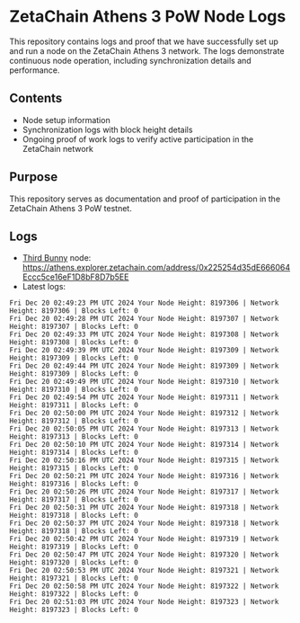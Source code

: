 # ZetaChain Athens 3 PoW Node Logs
This repository contains logs and proof that we have successfully set up and run a node on the ZetaChain Athens 3 network. The logs demonstrate continuous node operation, including synchronization details and performance.

## Contents
- Node setup information
- Synchronization logs with block height details
- Ongoing proof of work logs to verify active participation in the ZetaChain network

## Purpose
This repository serves as documentation and proof of participation in the ZetaChain Athens 3 PoW testnet.

## Logs

- [Third Bunny](https://thirdbunny.xyz/) node: https://athens.explorer.zetachain.com/address/0x225254d35dE666064Eccc5ce16eF1D8bF8D7b5EE
- Latest logs:
```
Fri Dec 20 02:49:23 PM UTC 2024 Your Node Height: 8197306 | Network Height: 8197306 | Blocks Left: 0
Fri Dec 20 02:49:28 PM UTC 2024 Your Node Height: 8197307 | Network Height: 8197307 | Blocks Left: 0
Fri Dec 20 02:49:33 PM UTC 2024 Your Node Height: 8197308 | Network Height: 8197308 | Blocks Left: 0
Fri Dec 20 02:49:39 PM UTC 2024 Your Node Height: 8197309 | Network Height: 8197309 | Blocks Left: 0
Fri Dec 20 02:49:44 PM UTC 2024 Your Node Height: 8197309 | Network Height: 8197309 | Blocks Left: 0
Fri Dec 20 02:49:49 PM UTC 2024 Your Node Height: 8197310 | Network Height: 8197310 | Blocks Left: 0
Fri Dec 20 02:49:54 PM UTC 2024 Your Node Height: 8197311 | Network Height: 8197311 | Blocks Left: 0
Fri Dec 20 02:50:00 PM UTC 2024 Your Node Height: 8197312 | Network Height: 8197312 | Blocks Left: 0
Fri Dec 20 02:50:05 PM UTC 2024 Your Node Height: 8197313 | Network Height: 8197313 | Blocks Left: 0
Fri Dec 20 02:50:10 PM UTC 2024 Your Node Height: 8197314 | Network Height: 8197314 | Blocks Left: 0
Fri Dec 20 02:50:16 PM UTC 2024 Your Node Height: 8197315 | Network Height: 8197315 | Blocks Left: 0
Fri Dec 20 02:50:21 PM UTC 2024 Your Node Height: 8197316 | Network Height: 8197316 | Blocks Left: 0
Fri Dec 20 02:50:26 PM UTC 2024 Your Node Height: 8197317 | Network Height: 8197317 | Blocks Left: 0
Fri Dec 20 02:50:31 PM UTC 2024 Your Node Height: 8197318 | Network Height: 8197318 | Blocks Left: 0
Fri Dec 20 02:50:37 PM UTC 2024 Your Node Height: 8197318 | Network Height: 8197318 | Blocks Left: 0
Fri Dec 20 02:50:42 PM UTC 2024 Your Node Height: 8197319 | Network Height: 8197319 | Blocks Left: 0
Fri Dec 20 02:50:47 PM UTC 2024 Your Node Height: 8197320 | Network Height: 8197320 | Blocks Left: 0
Fri Dec 20 02:50:53 PM UTC 2024 Your Node Height: 8197321 | Network Height: 8197321 | Blocks Left: 0
Fri Dec 20 02:50:58 PM UTC 2024 Your Node Height: 8197322 | Network Height: 8197322 | Blocks Left: 0
Fri Dec 20 02:51:03 PM UTC 2024 Your Node Height: 8197323 | Network Height: 8197323 | Blocks Left: 0
```
